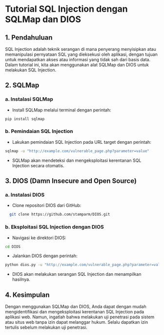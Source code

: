# Tutorial SQL Injection dengan SQLMap dan DIOS

## 1. Pendahuluan

SQL Injection adalah teknik serangan di mana penyerang menyisipkan atau memanipulasi pernyataan SQL yang dieksekusi oleh aplikasi, dengan tujuan untuk mendapatkan akses atau informasi yang tidak sah dari basis data. Dalam tutorial ini, kita akan menggunakan alat SQLMap dan DIOS untuk melakukan SQL Injection.

## 2. SQLMap

### a. Instalasi SQLMap

- Install SQLMap melalui terminal dengan perintah:
```bash
pip install sqlmap
```

### b. Pemindaian SQL Injection
- Lakukan pemindaian SQL Injection pada URL target dengan perintah:

```bash
sqlmap -u "http://example.com/vulnerable_page.php?parameter=value"
```

- SQLMap akan mendeteksi dan mengeksploitasi kerentanan SQL Injection secara otomatis.


## 3. DIOS (Damn Insecure and Open Source)

### a. Instalasi DIOS

- Clone repositori DIOS dari GitHub:
```bash
  git clone https://github.com/stamparm/DIOS.git
```

### b. Eksploitasi SQL Injection dengan DIOS

- Navigasi ke direktori DIOS:
```bash
cd DIOS
```

- Jalankan DIOS dengan perintah:
```bash
python dios.py -u "http://example.com/vulnerable_page.php?parameter=value"
```

- DIOS akan melakukan serangan SQL Injection dan menampilkan hasilnya.

## 4. Kesimpulan
Dengan menggunakan SQLMap dan DIOS, Anda dapat dengan mudah mengidentifikasi dan mengeksploitasi kerentanan SQL Injection pada aplikasi web. Namun, ingatlah bahwa melakukan uji penetrasi pada sistem atau situs web tanpa izin dapat melanggar hukum. Selalu dapatkan izin tertulis sebelum melakukan uji penetrasi.